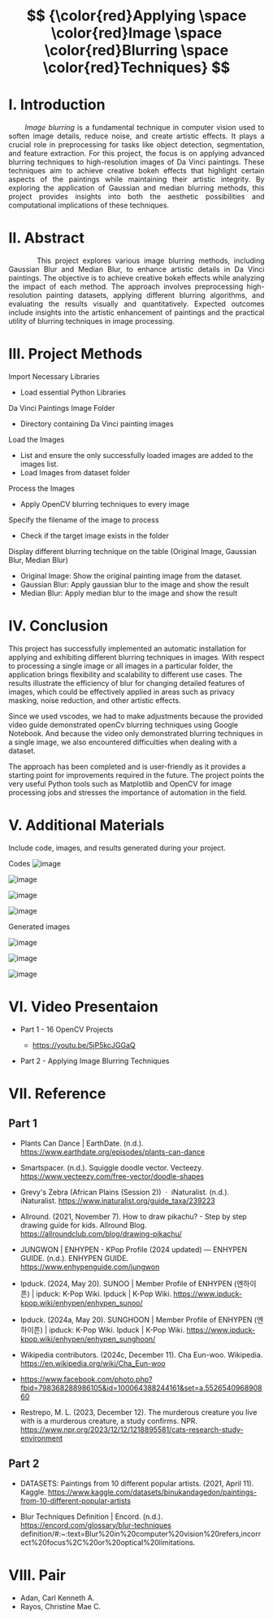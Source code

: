
# <p align="center">**$$ {\color{red}Applying \space \color{red}Image \space \color{red}Blurring \space \color{red}Techniques} $$**</p>

# I. Introduction
*<div align="justify">&nbsp;&nbsp;&nbsp;&nbsp;&nbsp;&nbsp;Image blurring* is a fundamental technique in computer vision used to soften image details, reduce noise, and create artistic effects. It plays a crucial role in preprocessing for tasks like object detection, segmentation, and feature extraction. For this project, the focus is on applying advanced blurring techniques to high-resolution images of Da Vinci paintings. These techniques aim to achieve creative bokeh effects that highlight certain aspects of the paintings while maintaining their artistic integrity. By exploring the application of Gaussian and median blurring methods, this project provides insights into both the aesthetic possibilities and computational implications of these techniques.</div> 

# II. Abstract
<div align="justify">&nbsp;&nbsp;&nbsp;&nbsp;&nbsp;&nbsp; This project explores various image blurring methods, including Gaussian Blur and Median Blur, to enhance artistic details in Da Vinci paintings. The objective is to achieve creative bokeh effects while analyzing the impact of each method. The approach involves preprocessing high-resolution painting datasets, applying different blurring algorithms, and evaluating the results visually and quantitatively. Expected outcomes include insights into the artistic enhancement of paintings and the practical utility of blurring techniques in image processing.</div>


# III. Project Methods

Import Necessary Libraries
- Load essential Python Libraries

Da Vinci Paintings Image Folder
- Directory containing Da Vinci painting images

Load the Images
- List and ensure the only successfully loaded images are added to the images list.
- Load Images from dataset folder

Process the Images
- Apply OpenCV blurring techniques to every image

Specify the filename of the image to process
- Check if the target image exists in the folder

Display different blurring technique on the table (Original Image, Gaussian Blur, Median Blur)
- Original Image: Show the original painting image from the dataset.
- Gaussian Blur: Apply gaussian blur to the image and show the result
- Median Blur: Apply median blur to the image and show the result

# IV. Conclusion

This project has successfully implemented an automatic installation for applying and exhibiting different blurring techniques in images. With respect to processing a single image or all images in a particular folder, the application brings flexibility and scalability to different use cases. The results illustrate the efficiency of blur for changing detailed features of images, which could be effectively applied in areas such as privacy masking, noise reduction, and other artistic effects.

Since we used vscodes, we had to make adjustments because the provided video guide demonstrated openCv blurring techniques using Google Notebook. And because the video only demonstrated blurring techniques in a single image, we also encountered difficulties when dealing with a dataset. 

The approach has been completed and is user-friendly as it provides a starting point for improvements required in the future. The project points the very useful Python tools such as Matplotlib and OpenCV for image processing jobs and stresses the importance of automation in the field.

# V. Additional Materials
Include code, images, and results generated during your project.

Codes
![image](https://github.com/user-attachments/assets/65a6b14f-1dbc-424e-aff2-9820a2f100da)

![image](https://github.com/user-attachments/assets/cfbe64c1-997d-48e4-ac37-e5dee85f6e70)

![image](https://github.com/user-attachments/assets/d8da6b81-d92c-49bd-8009-a48e1ad1d271)

![image](https://github.com/user-attachments/assets/e32ec70a-e396-4680-b68f-25a519bc3610)

Generated images

![image](https://github.com/user-attachments/assets/37ee4e0e-6539-4e35-b5f7-1721100812cc)

![image](https://github.com/user-attachments/assets/ca082596-4765-4b2a-836e-ca42b25320f9)

![image](https://github.com/user-attachments/assets/5c8c21e7-fbfe-4944-a5d7-6c69f9c4c908)


# VI. Video Presentaion

- Part 1 - 16 OpenCV Projects
  * https://youtu.be/5jP5kcJGGaQ
    
- Part 2 - Applying Image Blurring Techniques

# VII. Reference

## Part 1

- Plants Can Dance | EarthDate. (n.d.). https://www.earthdate.org/episodes/plants-can-dance
  
- Smartspacer. (n.d.). Squiggle doodle vector. Vecteezy. https://www.vecteezy.com/free-vector/doodle-shapes
  
- Grevy's Zebra (African Plains (Session 2))  ·  iNaturalist. (n.d.). iNaturalist. https://www.inaturalist.org/guide_taxa/239223
  
- Allround. (2021, November 7). How to draw pikachu? - Step by step drawing guide for kids. Allround Blog. https://allroundclub.com/blog/drawing-pikachu/
  
- JUNGWON | ENHYPEN - KPop Profile (2024 updated) — ENHYPEN GUIDE. (n.d.). ENHYPEN GUIDE. https://www.enhypenguide.com/jungwon
  
- Ipduck. (2024, May 20). SUNOO | Member Profile of ENHYPEN (엔하이픈) | ipduck: K-Pop Wiki. Ipduck | K-Pop Wiki. https://www.ipduck-kpop.wiki/enhypen/enhypen_sunoo/
  
- Ipduck. (2024a, May 20). SUNGHOON | Member Profile of ENHYPEN (엔하이픈) | ipduck: K-Pop Wiki. Ipduck | K-Pop Wiki. https://www.ipduck-kpop.wiki/enhypen/enhypen_sunghoon/
  
- Wikipedia contributors. (2024c, December 11). Cha Eun-woo. Wikipedia. https://en.wikipedia.org/wiki/Cha_Eun-woo
  
- https://www.facebook.com/photo.php?fbid=798368288986105&id=100064388244161&set=a.552654096890860
  
- Restrepo, M. L. (2023, December 12). The murderous creature you live with is a murderous creature, a study confirms. NPR. https://www.npr.org/2023/12/12/1218895581/cats-research-study-environment


## Part 2
- DATASETS: Paintings from 10 different popular artists. (2021, April 11). Kaggle. https://www.kaggle.com/datasets/binukandagedon/paintings-from-10-different-popular-artists

- Blur Techniques Definition | Encord. (n.d.). https://encord.com/glossary/blur-techniques definition/#:~:text=Blur%20in%20computer%20vision%20refers,incorrect%20focus%2C%20or%20optical%20limitations.

# VIII. Pair
* Adan, Carl Kenneth A.
* Rayos, Christine Mae C. 

  

